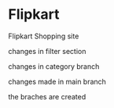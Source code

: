 # Flipkart
Flipkart Shopping site


changes in filter section


changes in category branch

changes made in main branch

the braches are created


